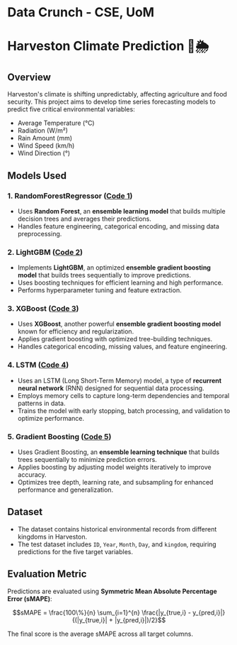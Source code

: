 # Data Crunch - CSE, UoM

# Harveston Climate Prediction 🌾🌦️

## Overview
Harveston's climate is shifting unpredictably, affecting agriculture and food security. This project aims to develop time series forecasting models to predict five critical environmental variables:
- Average Temperature (°C)
- Radiation (W/m²)
- Rain Amount (mm)
- Wind Speed (km/h)
- Wind Direction (°)

## Models Used
### 1. RandomForestRegressor ([Code 1](code%201.py))
- Uses **Random Forest**, an **ensemble learning model** that builds multiple decision trees and averages their predictions.
- Handles feature engineering, categorical encoding, and missing data preprocessing.

### 2. LightGBM ([Code 2](code%202.py))
- Implements **LightGBM**, an optimized **ensemble gradient boosting model** that builds trees sequentially to improve predictions.
- Uses boosting techniques for efficient learning and high performance.
- Performs hyperparameter tuning and feature extraction.

### 3. XGBoost ([Code 3](code%203.py))
- Uses **XGBoost**, another powerful **ensemble gradient boosting model** known for efficiency and regularization.
- Applies gradient boosting with optimized tree-building techniques.
- Handles categorical encoding, missing values, and feature engineering.

### 4. LSTM ([Code 4](code%204.py))
- Uses an LSTM (Long Short-Term Memory) model, a type of **recurrent neural network** (RNN) designed for sequential data processing.
- Employs memory cells to capture long-term dependencies and temporal patterns in data.
- Trains the model with early stopping, batch processing, and validation to optimize performance.

### 5. Gradient Boosting ([Code 5](code%205.py))
- Uses Gradient Boosting, an **ensemble learning technique** that builds trees sequentially to minimize prediction errors.
- Applies boosting by adjusting model weights iteratively to improve accuracy.
- Optimizes tree depth, learning rate, and subsampling for enhanced performance and generalization.

## Dataset
- The dataset contains historical environmental records from different kingdoms in Harveston.
- The test dataset includes `ID`, `Year`, `Month`, `Day`, and `kingdom`, requiring predictions for the five target variables.

## Evaluation Metric
Predictions are evaluated using **Symmetric Mean Absolute Percentage Error (sMAPE)**:

$$sMAPE = \frac{100\%}{n} \sum_{i=1}^{n} \frac{|y_{true,i} - y_{pred,i}|}{(|y_{true,i}| + |y_{pred,i}|)/2}$$

The final score is the average sMAPE across all target columns.
